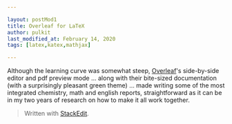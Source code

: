 ```yaml
---

layout: postMod1
title: Overleaf for LaTeX
author: pulkit
last_modified_at: February 14, 2020
tags: [latex,katex,mathjax]

---
```


Although the learning curve was somewhat steep, [Overleaf](https://www.overleaf.com/)'s side-by-side editor and pdf preview mode ... along with their bite-sized documentation (with a surprisingly pleasant green theme) ... made writing some of the most integrated chemistry, math and english reports, straightforward as it can be in my two years of research on how to make it all work together.

> Written with [StackEdit](https://stackedit.io/).
<!--stackedit_data:
eyJoaXN0b3J5IjpbMjA2NzExMTA4NV19
-->